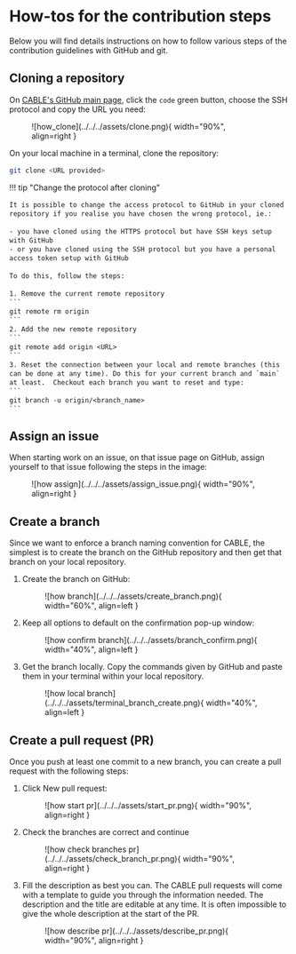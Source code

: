 # How-tos for the contribution steps

Below you will find details instructions on how to follow various steps of the contribution guidelines with GitHub and git.

## Cloning a repository

On [CABLE's GitHub main page][CABLE-repo], click the `code` green button, choose the SSH protocol and copy the URL you need:
<figure markdown>
  ![how_clone](../../../assets/clone.png){ width="90%", align=right }
</figure>
On your local machine in a terminal, clone the repository:

```bash
git clone <URL provided>
```

!!! tip "Change the protocol after cloning"

    It is possible to change the access protocol to GitHub in your cloned repository if you realise you have chosen the wrong protocol, ie.:
    
    - you have cloned using the HTTPS protocol but have SSH keys setup with GitHub
    - or you have cloned using the SSH protocol but you have a personal access token setup with GitHub

    To do this, follow the steps:

    1. Remove the current remote repository
    ```
    git remote rm origin
    ```
    2. Add the new remote repository
    ```
    git remote add origin <URL>
    ```
    3. Reset the connection between your local and remote branches (this can be done at any time). Do this for your current branch and `main` at least.  Checkout each branch you want to reset and type:
    ```
    git branch -u origin/<branch_name>
    ```

## Assign an issue

When starting work on an issue, on that issue page on GitHub, assign yourself to that issue following the steps in the image:
<figure markdown>
  ![how assign](../../../assets/assign_issue.png){ width="90%", align=right }
</figure>

## Create a branch

Since we want to enforce a branch naming convention for CABLE, the simplest is to create the branch on the GitHub repository and then get that branch on your local repository.

1. Create the branch on GitHub:
    <figure markdown>
      ![how branch](../../../assets/create_branch.png){ width="60%", align=left }
    </figure>

2. Keep all options to default on the confirmation pop-up window:
    <figure markdown>
       ![how confirm branch](../../../assets/branch_confirm.png){ width="40%", align=left }
    </figure>

3. Get the branch locally. Copy the commands given by GitHub and paste them in your terminal within your local repository.
    <figure markdown>
      ![how local branch](../../../assets/terminal_branch_create.png){ width="40%", align=left }
    </figure>

## Create a pull request (PR)

Once you push at least one commit to a new branch, you can create a pull request with the following steps:

1. Click New pull request:
    <figure markdown>
      ![how start pr](../../../assets/start_pr.png){ width="90%", align=right }
    </figure>

2. Check the branches are correct and continue
    <figure markdown>
      ![how check branches pr](../../../assets/check_branch_pr.png){ width="90%", align=right }
    </figure>

3. Fill the description as best you can. The CABLE pull requests will come with a template to guide you through the information needed. The description and the title are editable at any time. It is often impossible to give the whole description at the start of the PR.
    <figure markdown>
      ![how describe pr](../../../assets/describe_pr.png){ width="90%", align=right }
    </figure>

[CABLE-repo]: https://github.com/CABLE-LSM/CABLE
